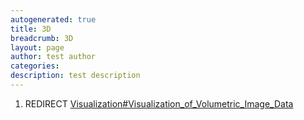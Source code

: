 ```yaml
---
autogenerated: true
title: 3D
breadcrumb: 3D
layout: page
author: test author
categories: 
description: test description
---
```


1.  REDIRECT [Visualization\#Visualization\_of\_Volumetric\_Image\_Data](Visualization#Visualization_of_Volumetric_Image_Data "wikilink")
